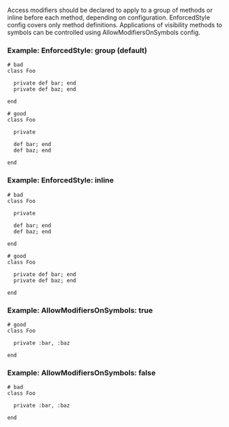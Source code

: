 Access modifiers should be declared to apply to a group of methods
or inline before each method, depending on configuration.
EnforcedStyle config covers only method definitions.
Applications of visibility methods to symbols can be controlled
using AllowModifiersOnSymbols config.

### Example: EnforcedStyle: group (default)
    # bad
    class Foo

      private def bar; end
      private def baz; end

    end

    # good
    class Foo

      private

      def bar; end
      def baz; end

    end

### Example: EnforcedStyle: inline
    # bad
    class Foo

      private

      def bar; end
      def baz; end

    end

    # good
    class Foo

      private def bar; end
      private def baz; end

    end

### Example: AllowModifiersOnSymbols: true
    # good
    class Foo

      private :bar, :baz

    end

### Example: AllowModifiersOnSymbols: false
    # bad
    class Foo

      private :bar, :baz

    end